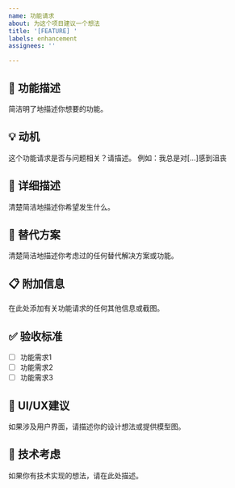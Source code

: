 ```yaml
---
name: 功能请求
about: 为这个项目建议一个想法
title: '[FEATURE] '
labels: enhancement
assignees: ''

---
```


## 🚀 功能描述
简洁明了地描述你想要的功能。

## 💡 动机
这个功能请求是否与问题相关？请描述。
例如：我总是对[...]感到沮丧

## 📝 详细描述
清楚简洁地描述你希望发生什么。

## 🎯 替代方案
清楚简洁地描述你考虑过的任何替代解决方案或功能。

## 📋 附加信息
在此处添加有关功能请求的任何其他信息或截图。

## ✅ 验收标准
- [ ] 功能需求1
- [ ] 功能需求2
- [ ] 功能需求3

## 🎨 UI/UX建议
如果涉及用户界面，请描述你的设计想法或提供模型图。

## 🔧 技术考虑
如果你有技术实现的想法，请在此处描述。
